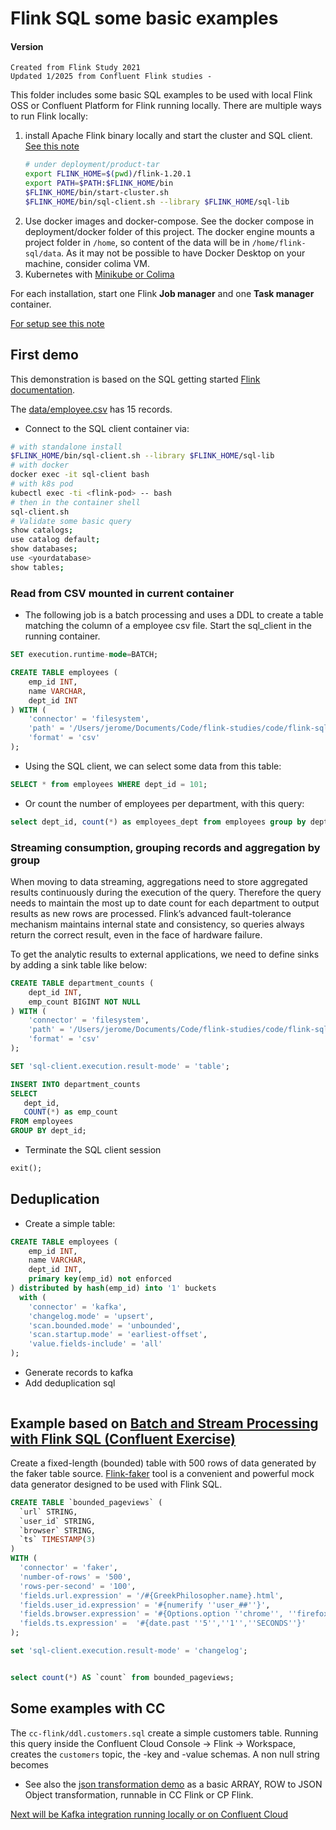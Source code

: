 # Flink SQL some basic examples

#### Version
    Created from Flink Study 2021 
    Updated 1/2025 from Confluent Flink studies - 

This folder includes some basic SQL examples to be used with local Flink OSS or Confluent Platform for Flink running locally. There are multiple ways to run Flink locally:

1. install Apache Flink binary locally and start the cluster and SQL client. [See this note](https://jbcodeforce.github.io/flink-studies/coding/getting-started/#install-locally)
    ```sh
    # under deployment/product-tar
    export FLINK_HOME=$(pwd)/flink-1.20.1
    export PATH=$PATH:$FLINK_HOME/bin
    $FLINK_HOME/bin/start-cluster.sh
    $FLINK_HOME/bin/sql-client.sh --library $FLINK_HOME/sql-lib
    ```
1. Use docker images and docker-compose. See the docker compose in deployment/docker folder of this project. The docker engine mounts a project folder in `/home`, so content of the data will be in `/home/flink-sql/data`. As it may not be possible to have Docker Desktop on your machine, consider colima VM.
1. Kubernetes with  [Minikube or Colima](https://jbcodeforce.github.io/flink-studies/coding/k8s-deploy/)

For each installation, start one Flink **Job manager** and one **Task manager** container. 

[For setup see this note](https://jbcodeforce.github.io/flink-studies/coding/getting-started/)

## First demo 

This demonstration is based on the SQL getting started [Flink documentation](https://nightlies.apache.org/flink/flink-docs-release-1.20/docs/dev/table/sql/gettingstarted/).

The [data/employee.csv](https://github.com/jbcodeforce/flink-studies/blob/master/code/flink-sql/00-basic-sql/data/employes.csv) has 15 records.

* Connect to the SQL client container via:

```sh
# with standalone install
$FLINK_HOME/bin/sql-client.sh --library $FLINK_HOME/sql-lib
# with docker
docker exec -it sql-client bash
# with k8s pod
kubectl exec -ti <flink-pod> -- bash
# then in the container shell
sql-client.sh
# Validate some basic query
show catalogs;
use catalog default;
show databases;
use <yourdatabase>
show tables;
```

### Read from CSV mounted in current container

* The following job is a batch processing and uses a DDL to create a table matching the column of a employee csv file. Start the sql_client in the running container.

```sql
SET execution.runtime-mode=BATCH;

CREATE TABLE employees (
    emp_id INT,
    name VARCHAR,
    dept_id INT
) WITH (
    'connector' = 'filesystem',
    'path' = '/Users/jerome/Documents/Code/flink-studies/code/flink-sql/00-basic-sql/data/employees.csv',
    'format' = 'csv'
);
```

* Using the SQL client, we can select some data from this table: 

```sql
SELECT * from employees WHERE dept_id = 101;
```

* Or count the  number of employees per department, with this query:

```sql
select dept_id, count(*) as employees_dept from employees group by dept_id;
```

### Streaming consumption, grouping records and aggregation by group

When moving to data streaming, aggregations need to store aggregated results continuously during the execution of the query. Therefore the query needs to maintain the most up to date count for each department to output results as new rows are processed. Flink’s advanced fault-tolerance mechanism maintains internal state and consistency, so queries always return the correct result, even in the face of hardware failure.

To get the analytic results to external applications, we need to define sinks by adding a sink table like below:

```sql
CREATE TABLE department_counts (
    dept_id INT,
    emp_count BIGINT NOT NULL
) WITH ( 
    'connector' = 'filesystem',
    'path' = '/Users/jerome/Documents/Code/flink-studies/code/flink-sql/00-basic-sql/data/dept_count',
    'format' = 'csv'
);
```

```sql
SET 'sql-client.execution.result-mode' = 'table';
```

```sql
INSERT INTO department_counts
SELECT 
   dept_id,
   COUNT(*) as emp_count 
FROM employees
GROUP BY dept_id;
```

* Terminate the SQL client session

```sql
exit();
```

## Deduplication

* Create a simple table:

```sql
CREATE TABLE employees (
    emp_id INT,
    name VARCHAR,
    dept_id INT,
    primary key(emp_id) not enforced
) distributed by hash(emp_id) into '1' buckets 
  with (
    'connector' = 'kafka',
    'changelog.mode' = 'upsert',
    'scan.bounded.mode' = 'unbounded',
    'scan.startup.mode' = 'earliest-offset',
    'value.fields-include' = 'all'
);
```

* Generate records to kafka
* Add deduplication sql
  ```sql
  ```

## Example based on [Batch and Stream Processing with Flink SQL (Confluent Exercise)](https://developer.confluent.io/courses/apache-flink/stream-processing-exercise/)

Create a fixed-length (bounded) table with 500 rows of data generated by the faker table source. [Flink-faker](https://github.com/knaufk/flink-faker) tool is a convenient and powerful mock data generator designed to be used with Flink SQL.

```sql
CREATE TABLE `bounded_pageviews` (
  `url` STRING,
  `user_id` STRING,
  `browser` STRING,
  `ts` TIMESTAMP(3)
)
WITH (
  'connector' = 'faker',
  'number-of-rows' = '500',
  'rows-per-second' = '100',
  'fields.url.expression' = '/#{GreekPhilosopher.name}.html',
  'fields.user_id.expression' = '#{numerify ''user_##''}',
  'fields.browser.expression' = '#{Options.option ''chrome'', ''firefox'', ''safari'')}',
  'fields.ts.expression' =  '#{date.past ''5'',''1'',''SECONDS''}'
);
```

```sql
set 'sql-client.execution.result-mode' = 'changelog';


select count(*) AS `count` from bounded_pageviews;
```

## Some examples with CC

The `cc-flink/ddl.customers.sql` create a simple customers table. Running this query inside the Confluent Cloud Console -> Flink -> Workspace, creates the `customers` topic, the -key and -value schemas.
A non null string becomes

* See also the [json transformation demo](../../../e2e-demos/json-transformation/README.md) as a basic ARRAY, ROW to JSON Object transformation, runnable in CC Flink or CP Flink.

[Next will be Kafka integration running locally or on Confluent Cloud](../01-confluent-kafka-local-flink/README.md)
